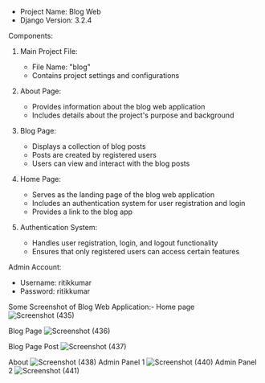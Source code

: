 - Project Name: Blog Web
- Django Version: 3.2.4

Components:

1. Main Project File:
   - File Name: "blog"
   - Contains project settings and configurations

2. About Page:
   - Provides information about the blog web application
   - Includes details about the project's purpose and background

3. Blog Page:
   - Displays a collection of blog posts
   - Posts are created by registered users
   - Users can view and interact with the blog posts

4. Home Page:
   - Serves as the landing page of the blog web application
   - Includes an authentication system for user registration and login
   - Provides a link to the blog app

5. Authentication System:
   - Handles user registration, login, and logout functionality
   - Ensures that only registered users can access certain features

Admin Account:
- Username: ritikkumar
- Password: ritikkumar

Some Screenshot of Blog Web Application:- 
Home page ![Screenshot (435)](https://github.com/RitikKumar121/assignmentIK/assets/73395641/0e6d8eab-24d8-4a9b-914c-ca486b1250fc)

Blog Page ![Screenshot (436)](https://github.com/RitikKumar121/assignmentIK/assets/73395641/94a763f2-e03d-4754-980d-909fc6ae0e65)

Blog Page Post ![Screenshot (437)](https://github.com/RitikKumar121/assignmentIK/assets/73395641/622b7584-cead-4481-a979-48addfdf60f0)

About ![Screenshot (438)](https://github.com/RitikKumar121/assignmentIK/assets/73395641/5adee750-69b3-46e1-b092-ad4ad1453838)
Admin Panel 1 ![Screenshot (440)](https://github.com/RitikKumar121/assignmentIK/assets/73395641/7afc48d1-c0fa-4499-bb31-ceb1b37fc40e)
Admin Panel 2 ![Screenshot (441)](https://github.com/RitikKumar121/assignmentIK/assets/73395641/587e2f72-407c-4501-b706-797c15d35bef)





